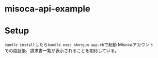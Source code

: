 misoca-api-example
==================

# Setup

`bundle install`したら`bundle exec shotgun app.rb`で起動
Misocaアカウントでの認証後、請求書一覧が表示されることを期待している。
